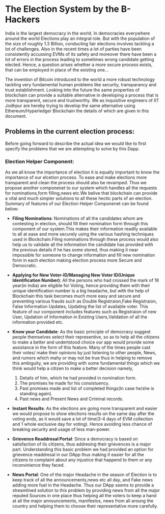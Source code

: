 # The Election System by the B-Hackers
India is the largest democracy in the world. In democracies everywhere around the world Elections play an integral role. But with the population of the size of roughly 1.3 Billion, conducting fair elections involves tackling a lot of challenges. Also in the recent times a lot of parties have been consistently accussing EVMs of its safety and moreover there have been a lot of errors in the process leading to sometimes wrong candidate getting elected. Hence, a question arises whether a more secure process exists, that can be employed in place of the existing one... 

The invention of Bitcoin introduced to the world a more robust technology tackling very fundamental human problems like security, transparancy and trust establishment. Looking into the future the same properties of blockchain can provide a suitable alternative in developing a process that is more transparent, secure and trustworthy. We as inquisitive engineers of IIT Jodhpur are hereby trying to develop the same alternative using Ethereum/Hyperledger Blockchain the details of which are given in this document.


## Problems in the current election process:
Before going forward to describe the actual idea we would like to first specify the problems that we are attempting to solve by this Dapp.


### Election Helper Component:
As we all know the importance of election it is equally important to know the importance of our elcetion process. To ease and make elections more transparent and clean the process should also be revamped. Thus we propose another componenet to our system which handles all the requests for nominations,form filling,news etc.We belive that blockchain can provide a vital and much simpler solutions to all these hectic parts of an election. Summary of features of our Election Helper Componenet can be found below:

- **Filing Nominations**: Nominations of all the candidates whom are contesting in election, should fill their nomination form through this component of our system.This makes their information readily available to all at ease and more securely using the various hashing techniques used in Blockchain.Filing nominations through these process would also help us to validate all the information the candidate has provided with the previous details if he has some stored, thus making it near impossible for someone to change information and fill new nomination form in each election making election process more Secure and Democratic.

- **Applying for New Voter-ID/Managing New Voter ID(Unique Identification Number)**: All the persons who had crossed the mark of 18 year(in India) are eligible for Voting, hence providing them with their unique identification number is a big headache, but with the help of Blockchain this task becomes much more easy and secure and preventing various frauds such as Double Registraion,Fake Registraion, False Information Updates, Updating the list of available voter. This feature of our component includes features such as Registraion of new User, Updation of Information in Existing Users,Validation of all the information provided etc.

- **Know your Candidate**: As the basic principle of democracy suggest people themselves select their representive, so as to help all the citizens to make a better and undertstood choice our app would provide some assistance in the form of this feature. Many of the times people cast their votes/ make their opinions by just listening to other people, News, and rumors which mahy or may not be true thus in helping to remove this ambiguity, we are providing with some fundamental things which we think would help a citizen to make a better decision namely,
    1. Details of him, which he had provided in nomination form.
    2. The promises he made for his consistuency.
    3. Past promises made and list of completed things(In case he/she is standing again).
    4. Past news and Present News and Criminal records.
   
- **Instant Results**: As the elections are going more transparent and easier we would propose to show elections results on the same day after the voting ends, as it would save a lot of time(3-4 days of EVM collection and 1 whole exclusive day for voting). Hence avoiding less chance of breaking security and usage of less man-power.

- **Grievence Readdresal Portal**: Since a democracy is based on satisfaction of its citizens, thus addresing their grievences is a major part. Understanding this basic problem we had provided an option for grievence readdresal in our DApp thus making it easier for all the citizens to complaint about any injustice that happend to them or any inconvinience they faced.

- **News Portal**: One of the major Headache in the season of Election is to keep track of all the announcements,news etc all day, and Fake news adding more fuel in the Headache. Thus our DApp seems to provide a streamlined solution to this problem by providing news from all the major reputed Sources in one place thus helping all the voters to keep a hand at all the major announcements, manifestos, news from all aroung the country and helping them to choose their representative more carefully.
